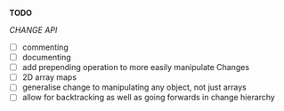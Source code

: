 **TODO**

*_CHANGE API_*

* [ ] commenting
* [ ] documenting
* [ ] add prepending operation to more easily manipulate Changes 
* [ ] 2D array maps
* [ ] generalise change to manipulating any object, not just arrays
* [ ] allow for backtracking as well as going forwards in change hierarchy
